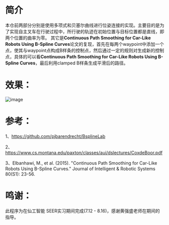 # 简介
本仓前两部分分别是使用多项式和贝塞尔曲线进行位姿连接的实现。主要目的是为了实现自主叉车在行驶过程中，所行驶的轨迹在初始位置与目标位置都是直线，即两个位置的曲率为零。
其它是**Continuous Path Smoothing for Car-Like Robots Using B-Spline Curves**论文的复现，首先在每两个waypoint中添加一个点，使其与waypoint点构成B样条的控制点，然后通过一定的规则对生成新的控制点，具体的可以看**Continuous Path Smoothing for Car-Like Robots Using B-Spline Curves**，最后利用clamped B样条生成平滑后的路径。
# 效果：
![image](https://github.com/ouyiyun/BsplinOpt/blob/master/doc/Bspline.gif)
# 参考：
1、https://github.com/pjbarendrecht/BsplineLab

2、https://www.cs.montana.edu/paxton/classes/aui/dslectures/CoxdeBoor.pdf

3、Elbanhawi, M., et al. (2015). "Continuous Path Smoothing for Car-Like Robots Using B-Spline Curves." Journal of Intelligent & Robotic Systems 80(S1): 23-56.
# 鸣谢：
此程序为在仙工智能 SEER实习期间完成(7.12 - 8.16)，感谢黄强盛老师在期间的指导。
